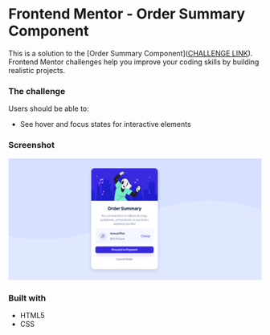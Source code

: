 # Frontend Mentor - Order Summary Component

This is a solution to the [Order Summary Component]([CHALLENGE LINK](https://www.frontendmentor.io/challenges/order-summary-component-QlPmajDUj)). Frontend Mentor challenges help you improve your coding skills by building realistic projects.

### The challenge

Users should be able to:

- See hover and focus states for interactive elements

### Screenshot

![](./final.png)

### Built with

- HTML5
- CSS
